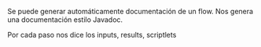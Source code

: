 Se puede generar automáticamente documentación de un flow.
Nos genera una documentación estilo Javadoc.

Por cada paso nos dice los inputs, results, scriptlets
